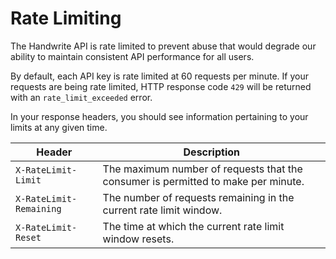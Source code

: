 # Rate Limiting

The Handwrite API is rate limited to prevent abuse that would degrade our ability to maintain consistent API performance for all users.

By default, each API key is rate limited at 60 requests per minute. If your requests are being rate limited, HTTP response code `429` will be returned with an `rate_limit_exceeded` error.

In your response headers, you should see information pertaining to your limits at any given time.

| Header                             | Description                                                                       |
| ---------------------------------- | --------------------------------------------------------------------------------- |
| <code>X-RateLimit-Limit</code>     | The maximum number of requests that the consumer is permitted to make per minute. |
| <code>X-RateLimit-Remaining</code> | The number of requests remaining in the current rate limit window.                |
| <code>X-RateLimit-Reset</code>     | The time at which the current rate limit window resets.                           |
